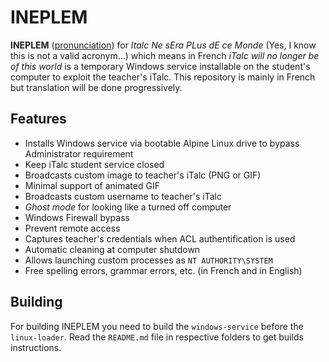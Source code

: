 INEPLEM
=======

**INEPLEM** ([pronunciation](https://youtu.be/0SUpiyMKszE)) for *Italc Ne sEra PLus dE ce Monde* (Yes, I know this is not a valid acronym...) which means in French *iTalc will no longer be of this world* is a temporary Windows service installable on the student's computer to exploit the teacher's iTalc.
This repository is mainly in French but translation will be done progressively.

Features
--------

- Installs Windows service via bootable Alpine Linux drive to bypass Administrator requirement
- Keep iTalc student service closed
- Broadcasts custom image to teacher's iTalc (PNG or GIF)
- Minimal support of animated GIF
- Broadcasts custom username to teacher's iTalc
- *Ghost mode* for looking like a turned off computer
- Windows Firewall bypass
- Prevent remote access
- Captures teacher's credentials when ACL authentification is used
- Automatic cleaning at computer shutdown
- Allows launching custom processes as `NT AUTHORITY\SYSTEM`
- Free spelling errors, grammar errors, etc. (in French and in English)

Building
--------

For building INEPLEM you need to build the `windows-service` before the `linux-loader`.
Read the `README.md` file in respective folders to get builds instructions.

